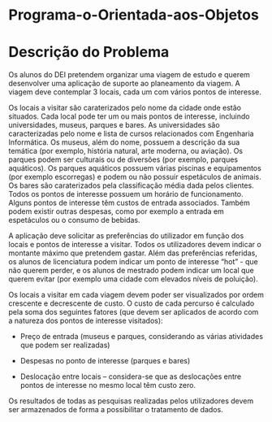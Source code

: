 # Programa-o-Orientada-aos-Objetos
# Descrição do Problema
Os alunos do DEI pretendem organizar uma viagem de estudo e querem desenvolver uma aplicação de suporte ao planeamento da viagem. A viagem deve contemplar 3 locais, cada um com vários pontos de interesse.

Os locais a visitar são caraterizados pelo nome da cidade onde estão situados. Cada local pode ter um ou mais pontos de interesse, incluindo universidades, museus, parques e bares. As universidades são caracterizadas pelo nome e lista de cursos relacionados com Engenharia Informática. Os museus, além do nome, possuem a descrição da sua temática (por exemplo, história natural, arte moderna, ou aviação). Os parques podem ser culturais ou de diversões (por exemplo, parques aquáticos). Os parques aquáticos possuem várias piscinas e equipamentos (por exemplo escorregas) e podem ou não possuir espetáculos de animais. Os bares são caraterizados pela classificação média dada pelos clientes. Todos os pontos de interesse possuem um horário de funcionamento. Alguns pontos de interesse têm custos de entrada associados. Também podem existir outras despesas, como por exemplo a entrada em espetáculos ou o consumo de bebidas.

A aplicação deve solicitar as preferências do utilizador em função dos locais e pontos de interesse a visitar. Todos os utilizadores devem indicar o montante máximo que pretendem gastar. Além das preferências referidas, os alunos de licenciatura podem indicar um ponto de interesse “hot” - que não querem perder, e os alunos de mestrado podem indicar um local que querem evitar (por exemplo uma cidade com elevados níveis de poluição).

Os locais a visitar em cada viagem devem poder ser visualizados por ordem crescente e decrescente de custo. O custo de cada percurso é calculado pela soma dos seguintes fatores (que devem ser aplicados de acordo com a natureza dos pontos de interesse visitados):

- Preço de entrada (museus e parques, considerando as várias atividades que podem ser realizadas)

- Despesas no ponto de interesse (parques e bares)

- Deslocação entre locais – considera-se que as deslocações entre pontos de interesse no mesmo local têm custo zero.

Os resultados de todas as pesquisas realizadas pelos utilizadores devem ser armazenados de forma a possibilitar o tratamento de dados.
